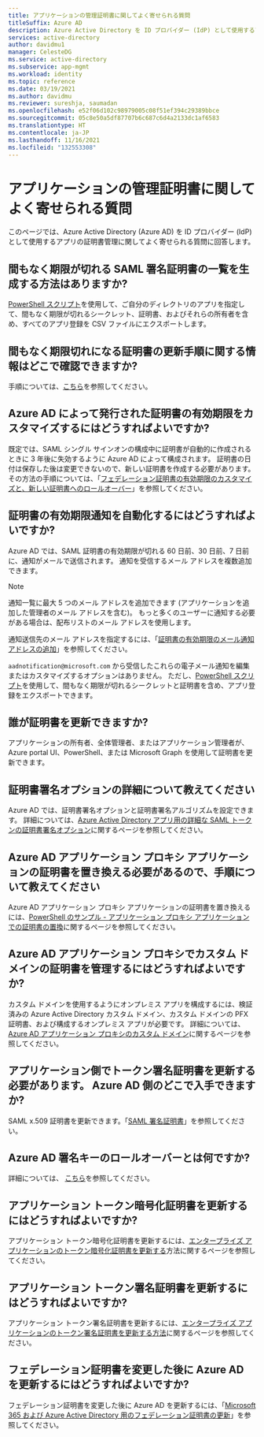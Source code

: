 ```yaml
---
title: アプリケーションの管理証明書に関してよく寄せられる質問
titleSuffix: Azure AD
description: Azure Active Directory を ID プロバイダー (IdP) として使用するアプリの証明書の管理についてよく寄せられる質問 (FAQ) とその回答について説明します。
services: active-directory
author: davidmu1
manager: CelesteDG
ms.service: active-directory
ms.subservice: app-mgmt
ms.workload: identity
ms.topic: reference
ms.date: 03/19/2021
ms.author: davidmu
ms.reviewer: sureshja, saumadan
ms.openlocfilehash: e52f06d102c98979005c08f51ef394c29389bbce
ms.sourcegitcommit: 05c8e50a5df87707b6c687c6d4a2133dc1af6583
ms.translationtype: HT
ms.contentlocale: ja-JP
ms.lasthandoff: 11/16/2021
ms.locfileid: "132553308"
---
```

# <a name="application-management-certificates-frequently-asked-questions"></a>アプリケーションの管理証明書に関してよく寄せられる質問

このページでは、Azure Active Directory (Azure AD) を ID プロバイダー (IdP) として使用するアプリの証明書管理に関してよく寄せられる質問に回答します。

## <a name="is-there-a-way-to-generate-a-list-of-expiring-saml-signing-certificates"></a>間もなく期限が切れる SAML 署名証明書の一覧を生成する方法はありますか?

[PowerShell スクリプト](app-management-powershell-samples.md)を使用して、ご自分のディレクトリのアプリを指定して、間もなく期限が切れるシークレット、証明書、およびそれらの所有者を含め、すべてのアプリ登録を CSV ファイルにエクスポートします。

## <a name="where-can-i-find-the-information-about-soon-to-expire-certificates-renewal-steps"></a>間もなく期限切れになる証明書の更新手順に関する情報はどこで確認できますか?

手順については、[こちら](manage-certificates-for-federated-single-sign-on.md#renew-a-certificate-that-will-soon-expire)を参照してください。

## <a name="how-can-i-customize-the-expiration-date-for-the-certificates-issued-by-azure-ad"></a>Azure AD によって発行された証明書の有効期限をカスタマイズするにはどうすればよいですか?

既定では、SAML シングル サインオンの構成中に証明書が自動的に作成されるときに 3 年後に失効するように Azure AD によって構成されます。 証明書の日付は保存した後は変更できないので、新しい証明書を作成する必要があります。 その方法の手順については、「[フェデレーション証明書の有効期限のカスタマイズと、新しい証明書へのロールオーバー](manage-certificates-for-federated-single-sign-on.md#customize-the-expiration-date-for-your-federation-certificate-and-roll-it-over-to-a-new-certificate)」を参照してください。

## <a name="how-can-i-automate-the-certificates-expiration-notifications"></a>証明書の有効期限通知を自動化するにはどうすればよいですか?

Azure AD では、SAML 証明書の有効期限が切れる 60 日前、30 日前、7 日前に、通知がメールで送信されます。 通知を受信するメール アドレスを複数追加できます。

> [!NOTE]
> 通知一覧に最大 5 つのメール アドレスを追加できます (アプリケーションを追加した管理者のメール アドレスを含む)。 もっと多くのユーザーに通知する必要がある場合は、配布リストのメール アドレスを使用します。

通知送信先のメール アドレスを指定するには、「[証明書の有効期限のメール通知アドレスの追加](manage-certificates-for-federated-single-sign-on.md#add-email-notification-addresses-for-certificate-expiration)」を参照してください。

`aadnotification@microsoft.com` から受信したこれらの電子メール通知を編集またはカスタマイズするオプションはありません。 ただし、[PowerShell スクリプト](app-management-powershell-samples.md)を使用して、間もなく期限が切れるシークレットと証明書を含め、アプリ登録をエクスポートできます。

## <a name="who-can-update-the-certificates"></a>誰が証明書を更新できますか?

アプリケーションの所有者、全体管理者、またはアプリケーション管理者が、Azure portal UI、PowerShell、または Microsoft Graph を使用して証明書を更新できます。

## <a name="i-need-more-details-about-certificate-signing-options"></a>証明書署名オプションの詳細について教えてください

Azure AD では、証明書署名オプションと証明書署名アルゴリズムを設定できます。 詳細については、[Azure Active Directory アプリ用の詳細な SAML トークンの証明書署名オプション](certificate-signing-options.md)に関するページを参照してください。

## <a name="i-need-to-replace-the-certificate-for-azure-ad-application-proxy-applications-and-need-more-instructions"></a>Azure AD アプリケーション プロキシ アプリケーションの証明書を置き換える必要があるので、手順について教えてください

Azure AD アプリケーション プロキシ アプリケーションの証明書を置き換えるには、[PowerShell のサンプル - アプリケーション プロキシ アプリケーションでの証明書の置換](../app-proxy/scripts/powershell-get-custom-domain-replace-cert.md)に関するページを参照してください。

## <a name="how-do-i-manage-certificates-for-custom-domains-in-azure-ad-application-proxy"></a>Azure AD アプリケーション プロキシでカスタム ドメインの証明書を管理するにはどうすればよいですか?

カスタム ドメインを使用するようにオンプレミス アプリを構成するには、検証済みの Azure Active Directory カスタム ドメイン、カスタム ドメインの PFX 証明書、および構成するオンプレミス アプリが必要です。 詳細については、[Azure AD アプリケーション プロキシのカスタム ドメイン](../app-proxy/application-proxy-configure-custom-domain.md)に関するページを参照してください。

## <a name="i-need-to-update-the-token-signing-certificate-on-the-application-side-where-can-i-get-it-on-azure-ad-side"></a>アプリケーション側でトークン署名証明書を更新する必要があります。 Azure AD 側のどこで入手できますか?

SAML x.509 証明書を更新できます。「[SAML 署名証明書](configure-saml-single-sign-on.md#saml-signing-certificate)」を参照してください。

## <a name="what-is-azure-ad-signing-key-rollover"></a>Azure AD 署名キーのロールオーバーとは何ですか?

詳細については、 [こちら](../develop/active-directory-signing-key-rollover.md)を参照してください。

## <a name="how-do-i-renew-application-token-encryption-certificate"></a>アプリケーション トークン暗号化証明書を更新するにはどうすればよいですか?

アプリケーション トークン暗号化証明書を更新するには、[エンタープライズ アプリケーションのトークン暗号化証明書を更新する](howto-saml-token-encryption.md)方法に関するページを参照してください。

## <a name="how-do-i-renew-application-token-signing-certificate"></a>アプリケーション トークン署名証明書を更新するにはどうすればよいですか?

アプリケーション トークン署名証明書を更新するには、[エンタープライズ アプリケーションのトークン署名証明書を更新する方法](manage-certificates-for-federated-single-sign-on.md)に関するページを参照してください。

## <a name="how-do-i-update-azure-ad-after-changing-my-federation-certificates"></a>フェデレーション証明書を変更した後に Azure AD を更新するにはどうすればよいですか?

フェデレーション証明書を変更した後に Azure AD を更新するには、「[Microsoft 365 および Azure Active Directory 用のフェデレーション証明書の更新](../hybrid/how-to-connect-fed-o365-certs.md)」を参照してください。
